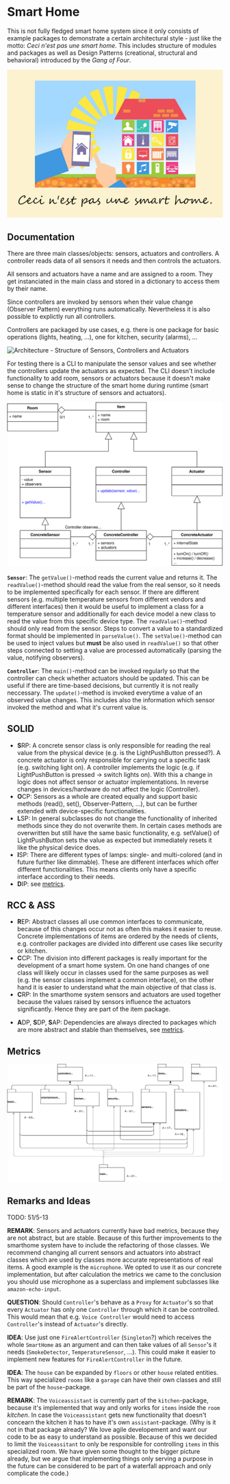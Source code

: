 # Smart Home

This is not fully fledged smart home system since it only consists of example packages to demonstrate a certain architectural style - just like the motto: _Ceci n'est pas une smart home_.
This includes structure of modules and packages as well as Design Patterns (creational, structural and behavioral) introduced by the _Gang of Four_.

![Ceci n'est pas une smart home](../presentations/ceci-nest-pas-une-smart-home.png)

## Documentation

There are three main classes/objects: sensors, actuators and controllers.
A controller reads data of all sensors it needs and then controls the actuators.

All sensors and actuators have a name and are assigned to a room.
They get instanciated in the main class and stored in a dictionary to access them by their name.

Since controllers are invoked by sensors when their value change (Observer Pattern) everything runs automatically.
Nevertheless it is also possible to explictly run all controllers.

Controllers are packaged by use cases, e.g. there is one package for basic operations (lights, heating, ...), one for kitchen, security (alarms), ...

![Architecture - Structure of Sensors, Controllers and Actuators](../presentations/architecture_sensor_controller_actuator.svg)

For testing there is a CLI to manipulate the sensor values and see whether the controllers update the actuators as expected.
The CLI doesn't include functionality to add room, sensors or actuators because it doesn't make sense to change the structure of the smart home during runtime (smart home is static in it's structure of sensors and actuators).

![UML Diagram of Smart Home](../presentations/uml_2020-01-31.svg)

**`Sensor`**:
The `getValue()`-method reads the current value and returns it.
The `readValue()`-method should read the value from the real sensor, so it needs to be implemented specifically for each sensor.
If there are different sensors (e.g. multiple temperature sensors from different vendors and different interfaces) then it would be useful to implement a class for a temperature sensor and additionally for each device model a new class to read the value from this specific device type.
The `readValue()`-method should only read from the sensor.
Steps to convert a value to a standardized format should be implemented in `parseValue()`.
The `setValue()`-method can be used to inject values but **must** be also used in `readValue()` so that other steps connected to setting a value are processed automatically (parsing the value, notifying observers).

**`Controller`**:
The `main()`-method can be invoked regularly so that the controller can check whether actuators should be updated.
This can be useful if there are time-based decisions, but currently it is not really neccessary.
The `update()`-method is invoked everytime a value of an observed value changes.
This includes also the information which sensor invoked the method and what it's current value is.

## SOLID

* **S**RP: A concrete sensor class is only responsible for reading the real value from the physical device (e.g. is the LightPushButton pressed?). A concrete actuator is only responsible for carrying out a specific task (e.g. switching light on). A controller implements the logic (e.g. if LightPushButton is pressed &rarr; switch lights on). With this a change in logic does not affect sensor or actuator implementations. In reverse changes in devices/hardware do not affect the logic (Controller).
* **O**CP: Sensors as a whole are created equally and support basic methods (read(), set(), Observer-Pattern, ...), but can be further extended with device-specific functionalities.
* **L**SP: In general subclasses do not change the functionality of inherited methods since they do not overwrite them. In certain cases methods are overwritten but still have the same basic functionality, e.g. setValue() of LightPushButton sets the value as expected but immediately resets it like the physical device does.
* **I**SP: There are different types of lamps: single- and multi-colored (and in future further like dimmable). These are different interfaces which offer different functionalities. This means clients only have a specific interface according to their needs.
* **D**IP: see [metrics](#metrics).

## RCC & ASS

* **R**EP: Abstract classes all use common interfaces to communicate, because of this changes occur not as often this makes it easier to reuse. Concrete implementations of items are ordered by the needs of clients, e.g. controller packages are divided into different use cases like security or kitchen.
* **C**CP: The division into different packages is really important for the development of a smart home system. On one hand changes of one class will likely occur in classes used for the same purposes as well (e.g. the sensor classes implement a common interface), on the other hand it is easier to understand what the main objective of that class is.
* **C**RP: In the smarthome system sensors and actuators are used together because the values raised by sensors influence the actuators significantly. Hence they are part of the item package.

- **A**DP, **S**DP, **S**AP: Dependencies are always directed to packages which are more abstract and stable than themselves, see [metrics](#metrics).

## Metrics

![Package Structure with Metrics](../presentations/package_structure_2020-01-31.svg)


## Remarks and Ideas

TODO: 51/5-13

**REMARK**:
Sensors and actuators currently have bad metrics, because they are not abstract, but are stable. Because of this further improvements to the smarthome system have to include the refactoring of those classes. We recommend changing all current sensors and actuators into abstract classes which are used by classes more accurate representations of real items. A good example is the `microphone`. We opted to use it as our concrete implementation, but after calculation the metrics we came to the conclusion you should use microphone as a superclass and implement subclasses like `amazon-echo-input`.

**QUESTION**:
Should `Controller`'s behave as a `Proxy` for `Actuator`'s so that every `Actuator` has only one `Controller` through which it can be controlled.
This would mean that e.g. `Voice Controller` would need to access `Controller`'s instead of `Actuator`'s directly.

**IDEA**:
Use just one `FireAlertController` (`Singleton`?) which receives the whole `SmartHome` as an argument and can then take values of all `Sensor`'s it needs (`SmokeDetector`, `TemperatureSensor`, ...).
This could make it easier to implement new features for `FireAlertController` in the future.

**IDEA**:
The `house` can be expanded by `floors` or other `house` related entities. This way specialized `rooms` like a `garage` can have their own classes and still be part of the `house`-package.

**REMARK**:
The `Voiceassistant` is currently part of the `kitchen`-package, because it's implemented that way and only works for `items` inside the `room` _kitchen_. In case the `Voiceassistant` gets new functionality that doesn't concearn the kitchen it has to have it's own `assistant`-package. (Why is it not in that package already? We love agile developement and want our code to be as easy to understand as possible. Because of this we decided to limit the `Voiceassitant` to only be responsible for controlling `items` in this specialized room. We have given some thought to the bigger picture already, but we argue that implementing things only serving a purpose in the future can be considered to be part of a waterfall approach and only complicate the code.)
